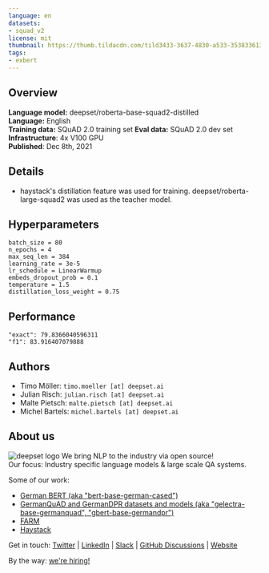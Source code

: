 ```yaml
---
language: en
datasets:
- squad_v2
license: mit
thumbnail: https://thumb.tildacdn.com/tild3433-3637-4830-a533-353833613061/-/resize/720x/-/format/webp/germanquad.jpg
tags:
- exbert
---
```


## Overview
**Language model:** deepset/roberta-base-squad2-distilled   
**Language:** English  
**Training data:** SQuAD 2.0 training set
**Eval data:** SQuAD 2.0 dev set
**Infrastructure**: 4x V100 GPU  
**Published**: Dec 8th, 2021

## Details
- haystack's distillation feature was used for training. deepset/roberta-large-squad2 was used as the teacher model.

## Hyperparameters
```
batch_size = 80
n_epochs = 4
max_seq_len = 384
learning_rate = 3e-5
lr_schedule = LinearWarmup
embeds_dropout_prob = 0.1
temperature = 1.5
distillation_loss_weight = 0.75
```
## Performance
```
"exact": 79.8366040596311
"f1": 83.916407079888
```

## Authors
- Timo Möller: `timo.moeller [at] deepset.ai`
- Julian Risch: `julian.risch [at] deepset.ai`
- Malte Pietsch: `malte.pietsch [at] deepset.ai`
- Michel Bartels: `michel.bartels [at] deepset.ai`
## About us
![deepset logo](https://workablehr.s3.amazonaws.com/uploads/account/logo/476306/logo)
We bring NLP to the industry via open source!  
Our focus: Industry specific language models & large scale QA systems.  
  
Some of our work: 
- [German BERT (aka "bert-base-german-cased")](https://deepset.ai/german-bert)
- [GermanQuAD and GermanDPR datasets and models (aka "gelectra-base-germanquad", "gbert-base-germandpr")](https://deepset.ai/germanquad)
- [FARM](https://github.com/deepset-ai/FARM)
- [Haystack](https://github.com/deepset-ai/haystack/)

Get in touch:
[Twitter](https://twitter.com/deepset_ai) | [LinkedIn](https://www.linkedin.com/company/deepset-ai/) | [Slack](https://haystack.deepset.ai/community/join) | [GitHub Discussions](https://github.com/deepset-ai/haystack/discussions) | [Website](https://deepset.ai)

By the way: [we're hiring!](http://www.deepset.ai/jobs)